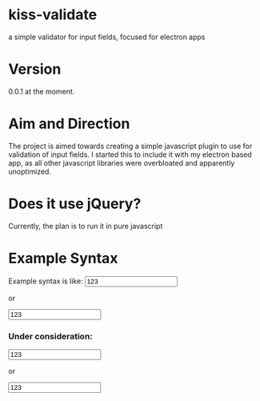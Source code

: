 # kiss-validate
a simple validator for input fields, focused for electron apps

# Version
0.0.1 at the moment. 

# Aim and Direction
The project is aimed towards creating a simple javascript plugin to use for validation of input fields. I started this to include it with my electron based app, as all other javascript libraries were overbloated and apparently unoptimized.

# Does it use jQuery?
Currently, the plan is to run it in pure javascript

# Example Syntax
Example syntax is like:
  <input type="number" value="123" />
  
or
  
  <input type="text" t="number" value="123" />
  
### Under consideration:
 
  <input type="text" number value="123" />
  
or 
  
  <input type="text" number="number" value="123" />
  
